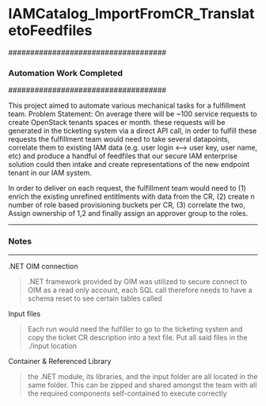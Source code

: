 # IAMCatalog_ImportFromCR_TranslatetoFeedfiles

####################################
###   Automation Work Completed    ###
####################################

This project aimed to automate various mechanical tasks for a fulfillment team.
Problem Statement:  On average there will be ~100 service requests to create OpenStack tenants spaces er month. these requests will be generated in the ticketing system via a direct API call, in order to fulfill these requests the fulfillment team would need to take several datapoints, correlate them to existing IAM data (e.g. user login <--> user key, user name, etc) and produce a handful of feedfiles that our secure IAM enterprise solution could then intake and create representations of the new endpoint tenant in our IAM system.

In order to deliver on each request, the fulfillment team would need to (1) enrich the existing unrefined entitlments with data from the CR, (2) create n number of role based provisioning buckets per CR, (3) correlate the two, Assign ownership of 1,2 and finally assign an approver group to the roles.

----------------------------------
###   Notes     ###
----------------------------------
.NET OIM connection
> .NET framework provided by OIM was utilized to secure connect to OIM as a read only account, each SQL call therefore needs to have a schema reset to see certain tables called

Input files
> Each run would need the fulfiller to go to the ticketing system and copy the ticket CR description into a text file. Put all said files in the ./input location

Container & Referenced Library
> the .NET module, its libraries, and the input folder are all located in the same folder. This can be zipped and shared amongst the team with all the required components self-contained to execute correctly
